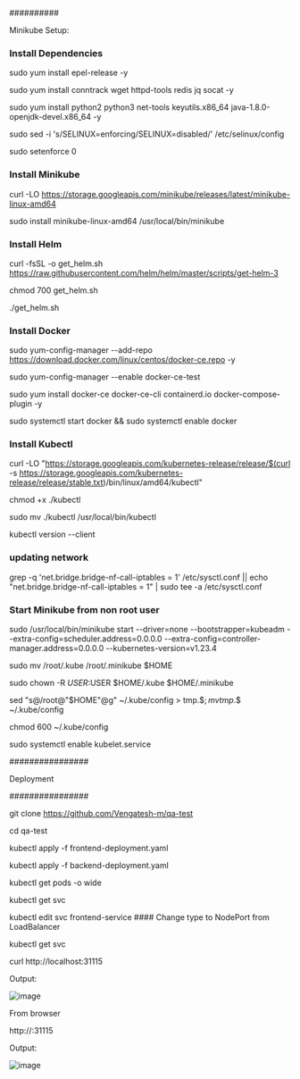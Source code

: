 ##########

Minikube Setup:

###    Install Dependencies

sudo yum install epel-release -y

sudo yum install conntrack wget httpd-tools redis jq socat -y

sudo yum install python2 python3 net-tools keyutils.x86_64 java-1.8.0-openjdk-devel.x86_64  -y

sudo sed -i 's/SELINUX=enforcing/SELINUX=disabled/' /etc/selinux/config

sudo setenforce 0

### Install Minikube

curl -LO https://storage.googleapis.com/minikube/releases/latest/minikube-linux-amd64

sudo install minikube-linux-amd64 /usr/local/bin/minikube 

### Install Helm

curl -fsSL -o get_helm.sh https://raw.githubusercontent.com/helm/helm/master/scripts/get-helm-3

chmod 700 get_helm.sh

./get_helm.sh

### Install Docker

sudo yum-config-manager     --add-repo     https://download.docker.com/linux/centos/docker-ce.repo -y

sudo yum-config-manager --enable docker-ce-test

sudo yum install docker-ce docker-ce-cli containerd.io docker-compose-plugin -y

sudo systemctl start docker && sudo systemctl enable docker

### Install Kubectl

curl -LO "https://storage.googleapis.com/kubernetes-release/release/$(curl -s https://storage.googleapis.com/kubernetes-release/release/stable.txt)/bin/linux/amd64/kubectl"

chmod +x ./kubectl

sudo mv ./kubectl /usr/local/bin/kubectl

kubectl version --client

### updating network

grep -q 'net.bridge.bridge-nf-call-iptables = 1' /etc/sysctl.conf || echo "net.bridge.bridge-nf-call-iptables = 1" | sudo tee -a /etc/sysctl.conf


### Start Minikube from non root user
sudo /usr/local/bin/minikube start --driver=none  --bootstrapper=kubeadm --extra-config=scheduler.address=0.0.0.0 --extra-config=controller-manager.address=0.0.0.0 --kubernetes-version=v1.23.4

sudo mv /root/.kube /root/.minikube $HOME
   
sudo chown -R $USER:$USER $HOME/.kube $HOME/.minikube

sed "s@/root@"$HOME"@g" ~/.kube/config > tmp.$$; mv tmp.$$ ~/.kube/config

chmod 600 ~/.kube/config

sudo systemctl enable kubelet.service

################

Deployment

################

git clone https://github.com/Vengatesh-m/qa-test

cd qa-test

kubectl apply -f frontend-deployment.yaml

kubectl apply -f backend-deployment.yaml

kubectl get pods -o wide

kubectl get svc

kubectl edit svc frontend-service #### Change type to NodePort from LoadBalancer

kubectl get svc

curl http://localhost:31115

Output:

![image](https://github.com/npallegoud/Minikube_deploy/assets/76092758/7119428d-220d-4c06-897d-7418f7970c76)


From browser

http://<IP of the Machine>:31115

Output:

![image](https://github.com/npallegoud/Minikube_deploy/assets/76092758/cbf505db-76f4-4ce3-b4b2-2f254bb62e72)


